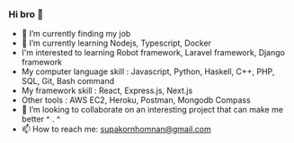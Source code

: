 ### Hi bro 👋

- 🔭 I’m currently finding my job
- 🌱 I’m currently learning Nodejs, Typescript, Docker
- I'm interested to learning Robot framework, Laravel framework, Django framework
- My computer language skill : Javascript, Python, Haskell, C++, PHP, SQL, Git, Bash command
- My framework skill : React, Express.js, Next.js
- Other tools : AWS EC2, Heroku, Postman, Mongodb Compass 
- 👯 I’m looking to collaborate on an interesting project that can make me better ^ . ^
- 📫 How to reach me: supakornhomnan@gmail.com



